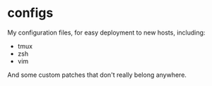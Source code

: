 configs
=======

My configuration files, for easy deployment to new hosts, including:

- tmux
- zsh
- vim

And some custom patches that don't really belong anywhere.
